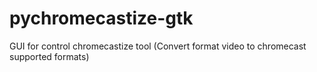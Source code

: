 # pychromecastize-gtk
GUI for control chromecastize tool (Convert format video to chromecast supported formats)
